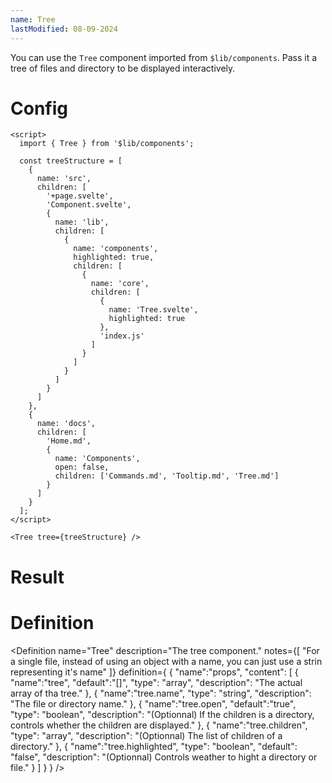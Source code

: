 ```yaml
---
name: Tree
lastModified: 08-09-2024
---
```


<script>
  import { Tree, Definition } from "$lib/components";

  const treeStructure = [
    {
      name: "src",
      children: [
        "+page.svelte", "Component.svelte",
        {
          name: "lib",
          children: [
            {
              name: "components",
              highlighted: true,
              children: [
                {
                  name: "core",
                  children: [
                    {
                      name:"Tree.svelte",
                      highlighted:true
                    },
                    "index.js"
                  ]
                },
              ]
            },
          ]
        },
      ]
    },
    {
      name: "docs",
      children: [
        "Home.md",
        {
          name: "Components",
          open: false,
          children: [
            "Commands.md", "Tooltip.md", "Tree.md"
          ]
        }
      ]
    }
  ]
</script>

You can use the `Tree` component imported from `$lib/components`. Pass it a tree of files and directory to be displayed interactively.

# Config

```svelte
<script>
  import { Tree } from '$lib/components';

  const treeStructure = [
    {
      name: 'src',
      children: [
        '+page.svelte',
        'Component.svelte',
        {
          name: 'lib',
          children: [
            {
              name: 'components',
              highlighted: true,
              children: [
                {
                  name: 'core',
                  children: [
                    {
                      name: 'Tree.svelte',
                      highlighted: true
                    },
                    'index.js'
                  ]
                }
              ]
            }
          ]
        }
      ]
    },
    {
      name: 'docs',
      children: [
        'Home.md',
        {
          name: 'Components',
          open: false,
          children: ['Commands.md', 'Tooltip.md', 'Tree.md']
        }
      ]
    }
  ];
</script>

<Tree tree={treeStructure} />
```

# Result

<Tree tree={treeStructure} />

# Definition

<Definition
name="Tree"
description="The tree component."
notes={[
"For a single file, instead of using an object with a name, you can just use a strin representing it's name"
]}
definition={
{
"name":"props",
"content": [
{
"name":"tree",
"default":"[]",
"type": "array",
"description": "The actual array of tha tree."
},
{
"name":"tree.name",
"type": "string",
"description": "The file or directory name."
},
{
"name":"tree.open",
"default":"true",
"type": "boolean",
"description": "(Optionnal) If the children is a directory, controls whether the children are displayed."
},
{
"name":"tree.children",
"type": "array",
"description": "(Optionnal) The list of children of a directory."
},
{
"name":"tree.highlighted",
"type": "boolean",
"default": "false",
"description": "(Optionnal) Controls weather to hight a directory or file."
}
]
}
}
/>
